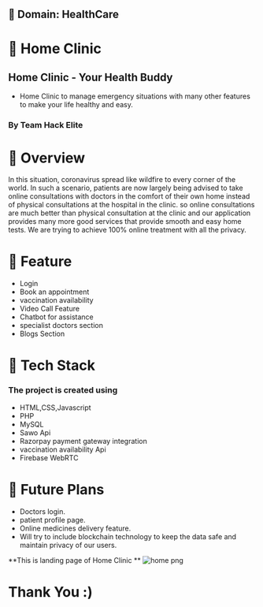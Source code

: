 
## 📖 Domain: HealthCare

# 💬 Home Clinic

## Home Clinic - Your Health Buddy

- Home Clinic to manage emergency situations with many other features to make your life healthy and easy.

### By Team Hack Elite

# 👩‍ Overview

 In this situation, coronavirus spread like wildfire to every corner of the world. In such a scenario, patients are now largely being advised to take online consultations with doctors in the comfort of their own home instead of physical consultations at the hospital in the clinic. so online consultations are much better than physical consultation at the clinic and our application provides many more good services that provide smooth and easy home tests. We are trying to achieve 100% online treatment with all the privacy.


# 👬 Feature

- Login
- Book an appointment 
- vaccination availability
- Video Call Feature
- Chatbot for assistance
- specialist doctors section
- Blogs Section

# 🔆 Tech Stack

### The project is created using

- HTML,CSS,Javascript
- PHP
- MySQL
- Sawo Api
- Razorpay payment gateway integration
- vaccination availability Api
- Firebase WebRTC


# 🚀 Future Plans

- Doctors login.
- patient profile page.
- Online medicines delivery feature.
- Will try to include blockchain technology to keep the data safe and maintain privacy of our users.

**This is landing page of Home Clinic **
![home png](https://user-images.githubusercontent.com/83999940/136512217-88525de6-db62-47d4-9f76-a804ca48cd94.png)


# Thank You :)
